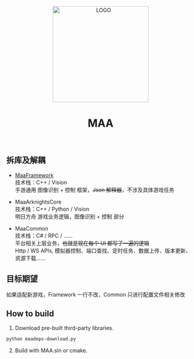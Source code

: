 <div align="center">

<img alt="LOGO" src="https://cdn.jsdelivr.net/gh/MaaAssistantArknights/design@main/logo/maa-logo_512x512.png" width="256" height="256" />

# MAA

</div>
<br>

## 拆库及解耦

- [MaaFramework](https://github.com/MaaAssistantArknights/MaaFramework)  
  技术栈：C++ / Vision  
  手游通用 图像识别 + 控制 框架，~~Json 解释器~~，不涉及具体游戏任务

- MaaArknightsCore  
  技术栈：C++ / Python / Vision  
  明日方舟 游戏业务逻辑，图像识别 + 控制 部分

- MaaCommon  
  技术栈：C# / RPC / ......  
  平台相关上层业务，~~也就是现在每个 UI 都写了一遍的逻辑~~  
  Http / WS APIs, 模拟器控制、端口查找、定时任务、数据上传、版本更新、资源下载……  

## 目标期望

如果适配新游戏，Framework 一行不改，Common 只进行配置文件相关修改

## How to build

1. Download pre-built third-party libraries.
  
  ```bash
  python maadeps-download.py
  ```

2. Build with MAA.sln or cmake.
